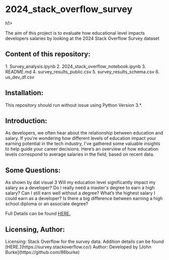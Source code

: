 <h1>2024_stack_overflow_survey</h1>h1>

The aim of this project is to evaluate how educational level impacts developers salaries by looking at the 2024 Stack Overflow Survey dataset

<h2>Content of this repository:</h2>
1. Survey_analysis.ipynb
2. 2024_stack_overflow_notebook.ipynb
3. README.md
4. survey_results_public.csv
5. survey_results_schema.csv
6. us_dev_df.csv

<h2>Installation:</h2> 
This repository should run without issue using Python Version 3.*.

<h2>Introduction:</h2>
As developers, we often hear about the relationship between education and salary. If you're wondering how different levels of education impact your earning potential in the tech industry, I've gathered some valuable insights to help guide your career decisions. Here’s an overview of how education levels correspond to average salaries in the field, based on recent data.

<h2>Some Questions:</h2>
As shown by dat visual 3 Will my education level significantly impact my salary as a developer?
Do I really need a master's degree to earn a high salary?
Can I still earn well without a degree?
What’s the highest salary I could earn as a developer?
Is there a big difference between earning a high school diploma or an associate degree?

 Full Details can be found [HERE.](https://86burke.github.io/us_dev_analysis.html)

<h2>Licensing, Author:</h2>
 Licensing: Stack Overflow for the survey data. Addition details can be found [HERE.](https://survey.stackoverflow.co/)
 Author: Developed by [John Burke](https://github.com/86burke)
